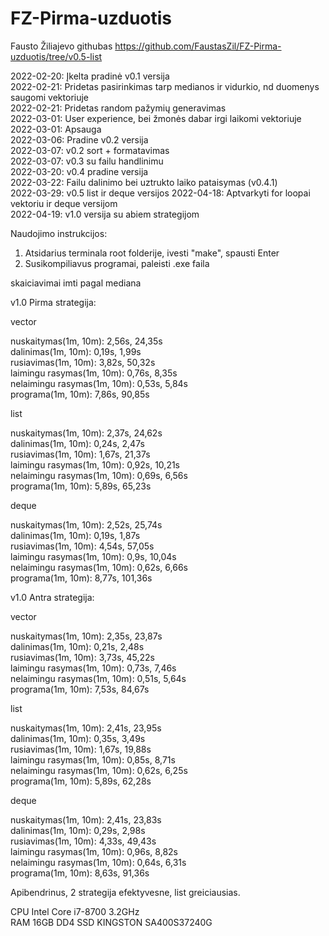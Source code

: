 # FZ-Pirma-uzduotis
Fausto Žiliajevo githubas
https://github.com/FaustasZil/FZ-Pirma-uzduotis/tree/v0.5-list  

2022-02-20: Įkelta pradinė v0.1 versija  
2022-02-21: Pridetas pasirinkimas tarp medianos ir vidurkio, nd duomenys saugomi vektoriuje  
2022-02-21: Pridetas random pažymių generavimas  
2022-03-01: User experience, bei žmonės dabar irgi laikomi vektoriuje  
2022-03-01: Apsauga  
2022-03-06: Pradine v0.2 versija  
2022-03-07: v0.2 sort + formatavimas  
2022-03-07: v0.3 su failu handlinimu  
2022-03-20: v0.4 pradine versija  
2022-03-22: Failu dalinimo bei uztrukto laiko pataisymas (v0.4.1)  
2022-03-29: v0.5 list ir deque versijos 
2022-04-18: Aptvarkyti for loopai vektoriu ir deque versijom  
2022-04-19: v1.0 versija su abiem strategijom  
  
Naudojimo instrukcijos:  
1. Atsidarius terminala root folderije, ivesti "make", spausti Enter  
2. Susikompiliavus programai, paleisti .exe faila  
  
skaiciavimai imti pagal mediana  
  
v1.0 Pirma strategija:
  
vector 
  
nuskaitymas(1m, 10m): 2,56s, 24,35s  
dalinimas(1m, 10m): 0,19s, 1,99s  
rusiavimas(1m, 10m): 3,82s, 50,32s  
       laimingu rasymas(1m, 10m): 0,76s, 8,35s  
       nelaimingu rasymas(1m, 10m): 0,53s, 5,84s  
       programa(1m, 10m): 7,86s, 90,85s  
  
list   
  
nuskaitymas(1m, 10m): 2,37s, 24,62s  
       dalinimas(1m, 10m): 0,24s, 2,47s  
       rusiavimas(1m, 10m): 1,67s, 21,37s  
       laimingu rasymas(1m, 10m): 0,92s, 10,21s  
       nelaimingu rasymas(1m, 10m): 0,69s, 6,56s  
       programa(1m, 10m): 5,89s, 65,23s 
  
deque  
  
nuskaitymas(1m, 10m): 2,52s, 25,74s  
       dalinimas(1m, 10m): 0,19s, 1,87s  
       rusiavimas(1m, 10m): 4,54s, 57,05s  
       laimingu rasymas(1m, 10m): 0,9s, 10,04s  
       nelaimingu rasymas(1m, 10m): 0,62s, 6,66s  
       programa(1m, 10m): 8,77s, 101,36s  
   
v1.0 Antra strategija:
  
vector 
  
  nuskaitymas(1m, 10m): 2,35s, 23,87s  
       dalinimas(1m, 10m): 0,21s, 2,48s  
       rusiavimas(1m, 10m): 3,73s, 45,22s  
       laimingu rasymas(1m, 10m): 0,73s, 7,46s  
       nelaimingu rasymas(1m, 10m): 0,51s, 5,64s  
       programa(1m, 10m): 7,53s, 84,67s 
    
list   
  
nuskaitymas(1m, 10m): 2,41s, 23,95s  
       dalinimas(1m, 10m): 0,35s, 3,49s  
       rusiavimas(1m, 10m): 1,67s, 19,88s  
       laimingu rasymas(1m, 10m): 0,85s, 8,71s  
       nelaimingu rasymas(1m, 10m): 0,62s, 6,25s  
       programa(1m, 10m): 5,89s, 62,28s  
  
deque  
  
nuskaitymas(1m, 10m): 2,41s, 23,83s  
       dalinimas(1m, 10m): 0,29s, 2,98s  
       rusiavimas(1m, 10m): 4,33s, 49,43s  
       laimingu rasymas(1m, 10m): 0,96s, 8,82s  
       nelaimingu rasymas(1m, 10m): 0,64s, 6,31s  
       programa(1m, 10m): 8,63s, 91,36s  
  
Apibendrinus, 2 strategija efektyvesne, list greiciausias.    

CPU Intel Core i7-8700 3.2GHz  
RAM 16GB DD4 
SSD KINGSTON SA400S37240G  
